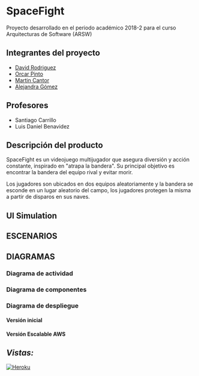 # SpaceFight

Proyecto desarrollado en el periodo académico 2018-2 para el curso Arquitecturas de Software (ARSW)


## Integrantes del proyecto
  - [David Rodriguez][david]
  - [Orcar Pinto][oscar]
  - [Martin Cantor][martin]
  - [Alejandra Gómez][alejandra]

## Profesores
  - Santiago Carrillo 
  - Luis Daniel Benavidez

## Descripción del producto
SpaceFight es un videojuego multijugador que asegura diversión y acción constante, inspirado en "atrapa la bandera". Su principal objetivo es encontrar la bandera del equipo rival y evitar morir.

Los jugadores son ubicados en dos equipos aleatoriamente y la bandera se esconde en un lugar aleatorio del campo, los jugadores protegen la misma a partir de disparos en sus naves.

## UI Simulation

## ESCENARIOS

## DIAGRAMAS

### Diagrama de actividad

### Diagrama de componentes

### Diagrama de despliegue

#### Versión inicial

#### Versión Escalable AWS

*_Vistas:_*
------- 
[![Heroku](https://wmpics.pics/di-NNAT.png)](https://spacefightarsw.herokuapp.com/)

   [david]: <https://github.com/davd62133>
   [oscar]: <https://github.com/TheBaphomet666>
   [martin]: <https://github.com/Martin9958>
   [alejandra]: <https://github.com/alejaags>

